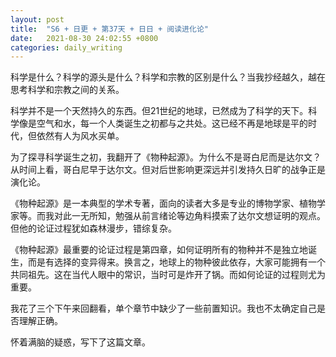 ```yaml
---
layout: post
title:  "S6 + 日更 + 第37天 + 日日 + 阅读进化论"
date:   2021-08-30 24:02:55 +0800
categories: daily_writing
---
```


科学是什么？科学的源头是什么？科学和宗教的区别是什么？当我抄经越久，越在思考科学和宗教之间的关系。

科学并不是一个天然持久的东西。但21世纪的地球，已然成为了科学的天下。科学像是空气和水，每一个人类诞生之初都与之共处。这已经不再是地球是平的时代，但依然有人为风水买单。

为了探寻科学诞生之初，我翻开了《物种起源》。为什么不是哥白尼而是达尔文？从时间上看，哥白尼早于达尔文。但对后世影响更深远并引发持久日旷的战争正是演化论。

《物种起源》是一本典型的学术专著，面向的读者大多是专业的博物学家、植物学家等。而我对此一无所知，勉强从前言绪论等边角料摸索了达尔文想证明的观点。但他的论证过程犹如森林漫步，错综复杂。

《物种起源》最重要的论证过程是第四章，如何证明所有的物种并不是独立地诞生，而是有选择的变异得来。换言之，地球上的物种彼此依存，大家可能拥有一个共同祖先。这在当代人眼中的常识，当时可是炸开了锅。而如何论证的过程则尤为重要。

我花了三个下午来回翻看，单个章节中缺少了一些前置知识。我也不太确定自己是否理解正确。

怀着满脑的疑惑，写下了这篇文章。
